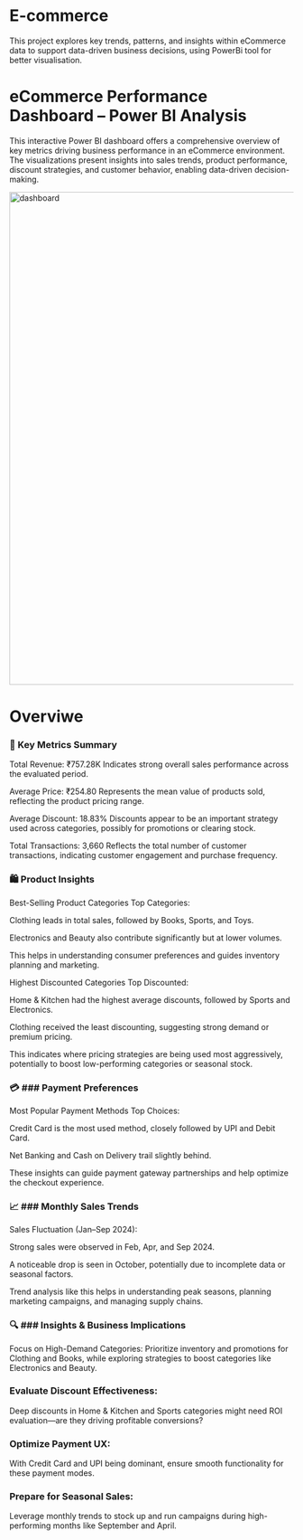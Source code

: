 # E-commerce
This project explores key trends, patterns, and insights within eCommerce data to support data-driven business decisions, using PowerBi tool for better visualisation.

 # eCommerce Performance Dashboard – Power BI Analysis
This interactive Power BI dashboard offers a comprehensive overview of key metrics driving business performance in an eCommerce environment. The visualizations present insights into sales trends, product performance, discount strategies, and customer behavior, enabling data-driven decision-making.

<img width="872" alt="dashboard" src="https://github.com/user-attachments/assets/ff2d0730-1195-4d8c-bf6b-48a208ab7ea2" />

# Overviwe

### 🧾 Key Metrics Summary
Total Revenue: ₹757.28K
Indicates strong overall sales performance across the evaluated period.

Average Price: ₹254.80
Represents the mean value of products sold, reflecting the product pricing range.

Average Discount: 18.83%
Discounts appear to be an important strategy used across categories, possibly for promotions or clearing stock.

Total Transactions: 3,660
Reflects the total number of customer transactions, indicating customer engagement and purchase frequency.

### 🛍️ Product Insights
Best-Selling Product Categories
Top Categories:

Clothing leads in total sales, followed by Books, Sports, and Toys.

Electronics and Beauty also contribute significantly but at lower volumes.

This helps in understanding consumer preferences and guides inventory planning and marketing.

Highest Discounted Categories
Top Discounted:

Home & Kitchen had the highest average discounts, followed by Sports and Electronics.

Clothing received the least discounting, suggesting strong demand or premium pricing.

This indicates where pricing strategies are being used most aggressively, potentially to boost low-performing categories or seasonal stock.

### 💳 ### Payment Preferences
Most Popular Payment Methods
Top Choices:

Credit Card is the most used method, closely followed by UPI and Debit Card.

Net Banking and Cash on Delivery trail slightly behind.

These insights can guide payment gateway partnerships and help optimize the checkout experience.

### 📈 ### Monthly Sales Trends
Sales Fluctuation (Jan–Sep 2024):

Strong sales were observed in Feb, Apr, and Sep 2024.

A noticeable drop is seen in October, potentially due to incomplete data or seasonal factors.

Trend analysis like this helps in understanding peak seasons, planning marketing campaigns, and managing supply chains.

### 🔍 ### Insights & Business Implications
Focus on High-Demand Categories:
Prioritize inventory and promotions for Clothing and Books, while exploring strategies to boost categories like Electronics and Beauty.

### Evaluate Discount Effectiveness:
Deep discounts in Home & Kitchen and Sports categories might need ROI evaluation—are they driving profitable conversions?

### Optimize Payment UX:
With Credit Card and UPI being dominant, ensure smooth functionality for these payment modes.

### Prepare for Seasonal Sales:
Leverage monthly trends to stock up and run campaigns during high-performing months like September and April.
